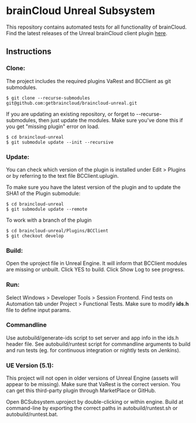 # brainCloud Unreal Subsystem

This repository contains automated tests for all functionality of brainCloud. Find the latest releases of the Unreal brainCloud client plugin [here](https://github.com/getbraincloud/braincloud-unreal-plugin-src).

## Instructions

### Clone:

The project includes the required plugins VaRest and BCClient as git submodules.

```
$ git clone --recurse-submodules git@github.com:getbraincloud/braincloud-unreal.git
```

If you are updating an existing repository, or forget to --recurse-submodules, then just update the modules. 
Make sure you've done this if you get "missing plugin" error on load.

```
$ cd braincloud-unreal
$ git submodule update --init --recursive
```

### Update:

You can check which version of the plugin is installed under Edit > Plugins or by referring to the text file BCClient.uplugin.

To make sure you have the latest version of the plugin and to update the SHA1 of the Plugin submodule:

```
$ cd braincloud-unreal
$ git submodule update --remote
```

To work with a branch of the plugin

```
$ cd braincloud-unreal/Plugins/BCClient
$ git checkout develop
```

### Build:

Open the uproject file in Unreal Engine. It will inform that BCClient modules are missing or unbuilt. Click YES to build. Click Show Log to see progress.

### Run:

Select Windows > Developer Tools > Session Frontend. Find tests on Automation tab under Project > Functional Tests. Make sure to modify **ids.h** file to define input params.

### Commandline
Use autobuild/generate-ids script to set server and app info in the ids.h header file. See autobuild/runtest script for commandline arguments to build and run tests (eg. for continuous integration or nightly tests on Jenkins).

### UE Version (5.1):

This project will not open in older versions of Unreal Engine (assets will appear to be missing). Make sure that VaRest is the correct version. You can get this third-party plugin through MarketPlace or GitHub.

Open BCSubsystem.uproject by double-clicking or within engine. Build at command-line by exporting the correct paths in autobuild/runtest.sh or autobuild/runtest.bat.
